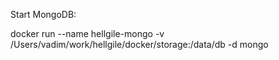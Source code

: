 Start MongoDB:

docker run --name hellgile-mongo -v /Users/vadim/work/hellgile/docker/storage:/data/db -d mongo